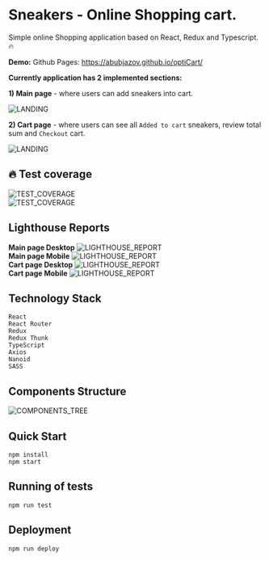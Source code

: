 # Sneakers - Online Shopping cart.

Simple online Shopping application based on React, Redux and Typescript. :fire:

**Demo:**
Github Pages: https://abubjazov.github.io/optiCart/

**Currently application has 2 implemented sections:**

**1) Main page** - where users can add sneakers into cart.

![LANDING](docs/main.jpg)

**2) Cart page** - where users can see all `Added to cart` sneakers, review total sum and `Checkout` cart.

![LANDING](docs/cart.jpg)

## :fire: Test coverage

![TEST_COVERAGE](docs/test_coverage_1.jpg)
<br>
![TEST_COVERAGE](docs/test_coverage_2.jpg)

## Lighthouse Reports

**Main page Desktop**
![LIGHTHOUSE_REPORT](docs/lighthouse_main.jpg)
<br>
**Main page Mobile**
![LIGHTHOUSE_REPORT](docs/lighthouse_mobile_main.jpg)
<br>
**Cart page Desktop**
![LIGHTHOUSE_REPORT](docs/lighthouse_cart.jpg)
<br>
**Cart page Mobile**
![LIGHTHOUSE_REPORT](docs/lighthouse_mobile_cart.jpg)

## Technology Stack

```
React
React Router
Redux
Redux Thunk
TypeScript
Axios
Nanoid
SASS
```

## Components Structure

![COMPONENTS_TREE](docs/components_tree.svg)

## Quick Start

```
npm install
npm start
```

## Running of tests

```
npm run test
```

## Deployment

```
npm run deploy
```
